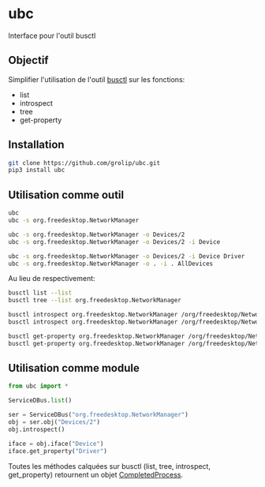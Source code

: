 # ubc

Interface pour l'outil busctl

## Objectif

Simplifier l'utilisation de l'outil [busctl](https://www.freedesktop.org/software/systemd/man/busctl.html) 
sur les fonctions: 

* list
* introspect
* tree
* get-property

## Installation

```bash
git clone https://github.com/grolip/ubc.git
pip3 install ubc
```

## Utilisation comme outil

```bash
ubc
ubc -s org.freedesktop.NetworkManager

ubc -s org.freedesktop.NetworkManager -o Devices/2
ubc -s org.freedesktop.NetworkManager -o Devices/2 -i Device

ubc -s org.freedesktop.NetworkManager -o Devices/2 -i Device Driver
ubc -s org.freedesktop.NetworkManager -o . -i . AllDevices
```

Au lieu de respectivement:

```bash
busctl list --list
busctl tree --list org.freedesktop.NetworkManager

busctl introspect org.freedesktop.NetworkManager /org/freedesktop/NetworkManager/Devices/2
busctl introspect org.freedesktop.NetworkManager /org/freedesktop/NetworkManager/Devices/2 org.freedesktop.NetworkManager.Device

busctl get-property org.freedesktop.NetworkManager /org/freedesktop/NetworkManager/Devices/2 org.freedesktop.NetworkManager.Device Driver
busctl get-property org.freedesktop.NetworkManager /org/freedesktop/NetworkManager org.freedesktop.NetworkManager AllDevices
```

## Utilisation comme module

```python
from ubc import *

ServiceDBus.list()

ser = ServiceDBus("org.freedesktop.NetworkManager")
obj = ser.obj("Devices/2")
obj.introspect()

iface = obj.iface("Device")
iface.get_property("Driver")
```

Toutes les méthodes calquées sur busctl (list, tree, introspect, get_property) retournent un objet 
[CompletedProcess](https://docs.python.org/3.6/library/subprocess.html#subprocess.CompletedProcess).
